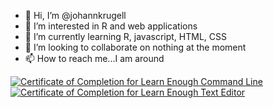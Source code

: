 - 👋 Hi, I’m @johannkrugell
- 👀 I’m interested in R and web applications
- 🌱 I’m currently learning R, javascript, HTML, CSS
- 💞️ I’m looking to collaborate on nothing at the moment
- 📫 How to reach me...I am around


<a href="https://www.learnenough.com/certificates/johannkrugell"><img src="https://www.learnenough.com/certificates/johannkrugell/command-line-tutorial.svg" alt="Certificate of Completion for Learn Enough Command Line"></a><a href="https://www.learnenough.com/certificates/johannkrugell"><img src="https://www.learnenough.com/certificates/johannkrugell/text-editor-tutorial.svg" alt="Certificate of Completion for Learn Enough Text Editor"></a>
